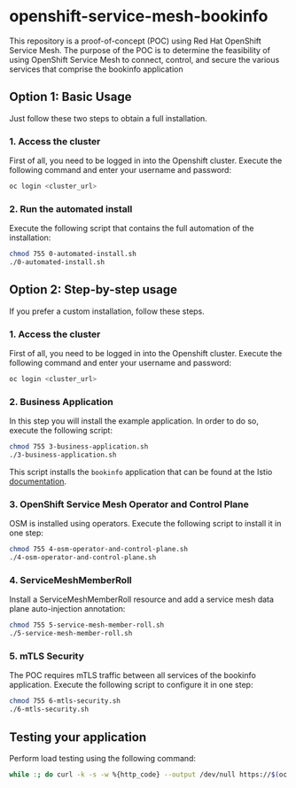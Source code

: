 # openshift-service-mesh-bookinfo
This repository is a proof-of-concept (POC) using Red Hat OpenShift Service Mesh. The purpose of the POC is to determine the feasibility of using OpenShift Service Mesh to connect, control, and secure the various services that comprise the bookinfo application


## Option 1: Basic Usage

Just follow these two steps to obtain a full installation.

### 1. Access the cluster

First of all, you need to be logged in into the Openshift cluster. Execute the following command and enter your username and password:

```bash
oc login <cluster_url>
```

### 2. Run the automated install

Execute the following script that contains the full automation of the installation:

```bash
chmod 755 0-automated-install.sh
./0-automated-install.sh
```


## Option 2: Step-by-step usage

If you prefer a custom installation, follow these steps.

### 1. Access the cluster

First of all, you need to be logged in into the Openshift cluster. Execute the following command and enter your username and password:

```bash
oc login <cluster_url>
```

### 2. Business Application

In this step you will install the example application. In order to do so, execute the following script:

```bash
chmod 755 3-business-application.sh
./3-business-application.sh
```

This script installs the `bookinfo` application that can be found at the Istio [documentation](https://istio.io/docs/examples/bookinfo).


### 3. OpenShift Service Mesh Operator and Control Plane

OSM is installed using operators. Execute the following script to install it in one step:

```bash
chmod 755 4-osm-operator-and-control-plane.sh
./4-osm-operator-and-control-plane.sh
```

### 4. ServiceMeshMemberRoll

Install a ServiceMeshMemberRoll resource and add a service mesh data plane auto-injection annotation:

```bash
chmod 755 5-service-mesh-member-roll.sh
./5-service-mesh-member-roll.sh
```

### 5. mTLS Security

The POC requires mTLS traffic between all services of the bookinfo application. Execute the following script to configure it in one step:

```bash
chmod 755 6-mtls-security.sh
./6-mtls-security.sh
```


## Testing your application

Perform load testing using the following command:

```bash
while :; do curl -k -s -w %{http_code} --output /dev/null https://$(oc get route productpage-gateway --template '{{ .spec.host }}' -n bookretail-istio-system)/productpage?u=normal; echo "";sleep 1; done
```